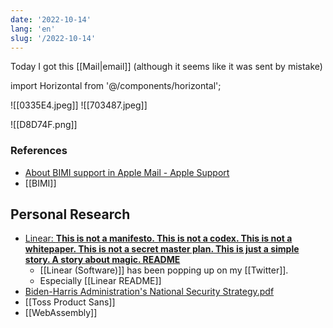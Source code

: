 ```yaml
---
date: '2022-10-14'
lang: 'en'
slug: '/2022-10-14'
---
```


Today I got this [[Mail|email]] (although it seems like it was sent by mistake)

import Horizontal from '@/components/horizontal';

<Horizontal>

![[0335E4.jpeg]]
![[703487.jpeg]]

</Horizontal>

![[D8D74F.png]]

### References

- [About BIMI support in Apple Mail - Apple Support](https://support.apple.com/en-us/HT213155)
- [[BIMI]]

## Personal Research

- [Linear: **This is not a manifesto. This is not a codex. This is not a whitepaper. This is not a secret master plan. This is just a simple story. A story about magic. README**](https://twitter.com/linear/status/1504485344355381254)
  - [[Linear (Software)]] has been popping up on my [[Twitter]].
  - Especially [[Linear README]]
- [Biden-Harris Administration's National Security Strategy.pdf](https://www.whitehouse.gov/wp-content/uploads/2022/10/Biden-Harris-Administrations-National-Security-Strategy-10.2022.pdf)
- [[Toss Product Sans]]
- [[WebAssembly]]
